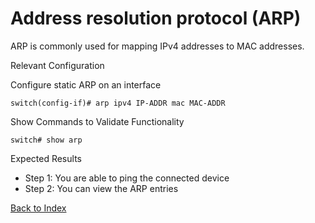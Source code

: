 # Address resolution protocol (ARP) 

ARP is commonly used for mapping IPv4 addresses to MAC addresses. 

Relevant Configuration 

Configure static ARP on an interface 

```
switch(config-if)# arp ipv4 IP-ADDR mac MAC-ADDR
```

Show Commands to Validate Functionality 

```
switch# show arp
```

Expected Results 

* Step 1: You are able to ping the connected device 
* Step 2: You can view the ARP entries 

[Back to Index](../index.md)